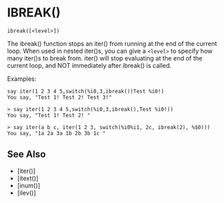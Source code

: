 # IBREAK()
`ibreak([<level>])`

  The ibreak() function stops an iter() from running at the end of the current loop. When used in nested iter()s, you can give a `<level>` to specify how many iter()s to break from. iter() will stop evaluating at the end of the current loop, and NOT immediately after ibreak() is called.

  Examples:
```
say iter(1 2 3 4 5,switch(%i0,3,ibreak())Test %i0!)
You say, "Test 1! Test 2! Test 3!"
```

    > say iter(1 2 3 4 5,switch(%i0,3,ibreak(),Test %i0!))
    You say, "Test 1! Test 2! "

    > say iter(a b c, iter(1 2 3, switch(%i0%i1, 2c, ibreak(2), %$0)))
    You say, "1a 2a 3a 1b 2b 3b 1c "


## See Also
- [iter()]
- [itext()]
- [inum()]
- [ilev()]


